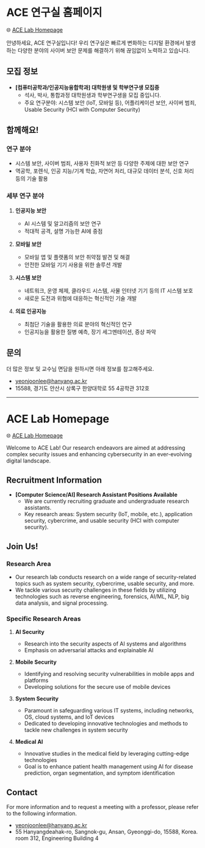 # ACE 연구실 홈페이지
🌐 [ACE Lab Homepage](https://ace.hanyang.ac.kr/)

안녕하세요, ACE 연구실입니다! 우리 연구실은 빠르게 변화하는 디지털 환경에서 발생하는 다양한 분야의 사이버 보안 문제를 해결하기 위해 끊임없이 노력하고 있습니다.

## 모집 정보
- **[컴퓨터공학과/인공지능융합학과] 대학원생 및 학부연구생 모집중**
  - 석사, 박사, 통합과정 대학원생과 학부연구생을 모집 중입니다.
  - 주요 연구분야: 시스템 보안 (IoT, 모바일 등), 어플리케이션 보안, 사이버 범죄, Usable Security (HCI with Computer Security)

## 함께해요!
### 연구 분야
- 시스템 보안, 사이버 범죄, 사용자 친화적 보안 등 다양한 주제에 대한 보안 연구
- 역공학, 포렌식, 인공 지능/기계 학습, 자연어 처리, 대규모 데이터 분석, 신호 처리 등의 기술 활용

### 세부 연구 분야
1. **인공지능 보안**
   - AI 시스템 및 알고리즘의 보안 연구
   - 적대적 공격, 설명 가능한 AI에 중점

2. **모바일 보안**
   - 모바일 앱 및 플랫폼의 보안 취약점 발견 및 해결
   - 안전한 모바일 기기 사용을 위한 솔루션 개발

3. **시스템 보안**
   - 네트워크, 운영 체제, 클라우드 시스템, 사물 인터넷 기기 등의 IT 시스템 보호
   - 새로운 도전과 위협에 대응하는 혁신적인 기술 개발

4. **의료 인공지능**
   - 최첨단 기술을 활용한 의료 분야의 혁신적인 연구
   - 인공지능을 활용한 질병 예측, 장기 세그멘테이션, 증상 파악

## 문의
더 많은 정보 및 교수님 면담을 원하시면 아래 정보를 참고해주세요.
- yeonjoonlee@hanyang.ac.kr
- 15588, 경기도 안산시 상록구 한양대학로 55 4공학관 312호

---

# ACE Lab Homepage
🌐 [ACE Lab Homepage](https://ace.hanyang.ac.kr/)

Welcome to ACE Lab! Our research endeavors are aimed at addressing complex security issues and enhancing cybersecurity in an ever-evolving digital landscape.

## Recruitment Information
- **[Computer Science/AI] Research Assistant Positions Available**
  - We are currently recruiting graduate and undergraduate research assistants.
  - Key research areas: System security (IoT, mobile, etc.), application security, cybercrime, and usable security (HCI with computer security).

## Join Us!
### Research Area
- Our research lab conducts research on a wide range of security-related topics such as system security, cybercrime, usable security, and more.
- We tackle various security challenges in these fields by utilizing technologies such as reverse engineering, forensics, AI/ML, NLP, big data analysis, and signal processing.

### Specific Research Areas
1. **AI Security**
   - Research into the security aspects of AI systems and algorithms
   - Emphasis on adversarial attacks and explainable AI

2. **Mobile Security**
   - Identifying and resolving security vulnerabilities in mobile apps and platforms
   - Developing solutions for the secure use of mobile devices

3. **System Security**
   - Paramount in safeguarding various IT systems, including networks, OS, cloud systems, and IoT devices
   - Dedicated to developing innovative technologies and methods to tackle new challenges in system security

4. **Medical AI**
   - Innovative studies in the medical field by leveraging cutting-edge technologies
   - Goal is to enhance patient health management using AI for disease prediction, organ segmentation, and symptom identification

## Contact
For more information and to request a meeting with a professor, please refer to the following information.
- yeonjoonlee@hanyang.ac.kr
- 55 Hanyangdeahak-ro, Sangnok-gu, Ansan, Gyeonggi-do, 15588, Korea. room 312, Engineering Building 4
